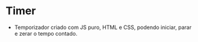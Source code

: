# Timer 

* Temporizador criado com JS puro, HTML e CSS, podendo iniciar, parar e zerar o tempo contado.
